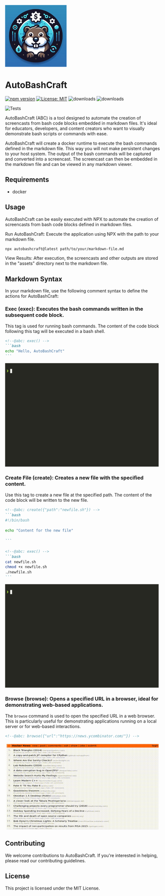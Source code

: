<img alt="AutoBashCraft logo" src="./assets/logo.webp" width="200" />

# AutoBashCraft

[![npm version](https://badge.fury.io/js/autobashcraft.svg)](https://badge.fury.io/js/autobashcraft) [![License: MIT](https://img.shields.io/badge/License-MIT-blue.svg)](https://opensource.org/licenses/MIT) ![downloads](https://img.shields.io/npm/dt/autobashcraft.svg) ![downloads](https://img.shields.io/npm/dm/autobashcraft.svg)

![Tests](https://github.com/autobashcraft/cli/actions/workflows/tests.yml/badge.svg)

AutoBashCraft (ABC) is a tool designed to automate the creation of screencasts from bash code blocks embedded in markdown files. It's ideal for educators, developers, and content creators who want to visually demonstrate bash scripts or commands with ease.

AutoBashCraft will create a docker runtime to execute the bash commands defined in the markdown file. This way you will not make persistent changes to your host system. The output of the bash commands will be captured and converted into a screencast. The screencast can then be embedded in the markdown file and can be viewed in any markdown viewer.

## Requirements

- docker

## Usage
AutoBashCraft can be easily executed with NPX to automate the creation of screencasts from bash code blocks defined in markdown files.

Run AutoBashCraft: Execute the application using NPX with the path to your markdown file.

```bash
npx autobashcraft@latest path/to/your/markdown-file.md
```

View Results: After execution, the screencasts and other outputs are stored in the "assets" directory next to the markdown file.


## Markdown Syntax

In your markdown file, use the following comment syntax to define the actions for AutoBashCraft:

### Exec (exec): Executes the bash commands written in the subsequent code block.

This tag is used for running bash commands. The content of the code block following this tag will be executed in a bash shell.

````markdown
<!--@abc: exec() -->
```bash
echo "Hello, AutoBashCraft"
```
````

<img src="examples/exec_test/assets/exec_test_0.gif" width="500" />

### Create File (create): Creates a new file with the specified content.

Use this tag to create a new file at the specified path. The content of the code block will be written to the new file.

````markdown
<!--@abc: create({"path":"newfile.sh"}) -->
```bash
#!/bin/bash

echo "Content for the new file"

```

<!--@abc: exec() -->
```bash
cat newfile.sh
chmod +x newfile.sh
./newfile.sh
```
````

<img src="examples/create_test/assets/create_test_1.gif" width="500" />

### Browse (browse): Opens a specified URL in a browser, ideal for demonstrating web-based applications.

The `browse` command is used to open the specified URL in a web browser. This is particularly useful for demonstrating applications running on a local server or for web-based interactions.

```markdown
<!--@abc: browse({"url":"https://news.ycombinator.com/"}) -->
```

<img src="examples/browse_test/assets/browse_test_0.gif" width="500" />

## Contributing

We welcome contributions to AutoBashCraft. If you're interested in helping, please read our contributing guidelines.

## License

This project is licensed under the MIT License.